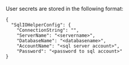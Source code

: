 ﻿User secrets are stored in the following format:

```
{
  "SqlIOHelperConfig": {
    "ConnectionString": "",
    "ServerName": "<servername>",
    "DatabaseName": "<databasename>",
    "AccountName": "<sql server account>",
    "Password": "<password to sql account>"
}
```